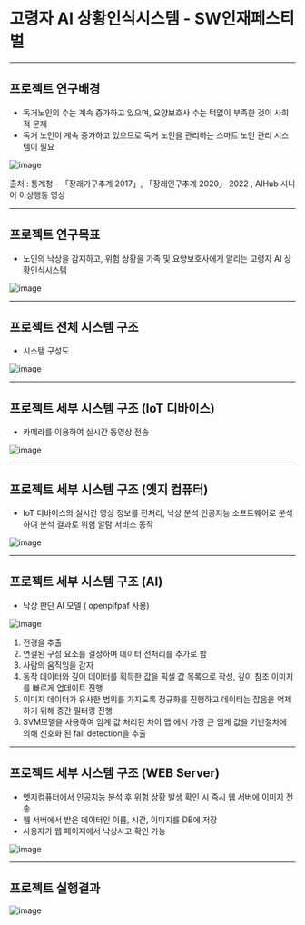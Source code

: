 # 고령자 AI 상황인식시스템 - SW인재페스티벌
------------

## 프로젝트 연구배경
+ 독거노인의 수는 계속 증가하고 있으며, 요양보호사 수는 턱없이 부족한 것이 사회적 문제
+ 독거 노인이 계속 증가하고 있으므로 독거 노인을 관리하는 스마트 노인 관리 시스템이 필요
  
![image](https://github.com/P1nos/Sigma-FallDetection/assets/90705236/996aad77-d9c2-471c-b041-87e40db99a48)

출처 : 통계청 - 「장래가구추계 2017」, 「장래인구추계 2020」 2022 , AIHub 시니어 이상행동 영상

------------

## 프로젝트 연구목표
+ 노인의 낙상을 감지하고, 위험 상황을 가족 및 요양보호사에게 알리는 고령자 AI 상황인식시스템

![image](https://github.com/P1nos/Sigma-FallDetection/assets/90705236/708e76ba-1987-4b8b-8a80-610692cca2a3)

------------

## 프로젝트 전체 시스템 구조
+ 시스템 구성도
  
![image](https://github.com/P1nos/Sigma-FallDetection/assets/90705236/ced79533-c26b-4215-a3b7-a40c1b9e190d)

------------

## 프로젝트 세부 시스템 구조 (IoT 디바이스)
+ 카메라를 이용하여 실시간 동영상 전송

![image](https://github.com/P1nos/Sigma-FallDetection/assets/90705236/f0bf6deb-97d1-4c18-af3c-59144be52b1f)

------------

## 프로젝트 세부 시스템 구조 (엣지 컴퓨터)
+ IoT 디바이스의 실시간 영상 정보를 전처리, 낙상 분석 인공지능 소프트웨어로 분석하여 분석 결과로 위험 알람 서비스 동작

![image](https://github.com/P1nos/Sigma-FallDetection/assets/90705236/2381d0fd-f3ef-45d6-a38b-220cd60200e9)

------------

## 프로젝트 세부 시스템 구조 (AI)
+ 낙상 판단 AI 모델 ( openpifpaf 사용)

![image](https://github.com/P1nos/Sigma-FallDetection/assets/90705236/970b8c59-b1b9-40d6-8176-13df992b053f)

1. 전경을 추출
2. 연결된 구성 요소를 결정하며 데이터 전처리를 추가로 함
3. 사람의 움직임을 감지
4. 동작 데이터와 깊이 데이터를 획득한 값을 픽셀 값 목록으로 작성, 깊이 참조 이미지를 빠르게 업데이트 진행
5. 이미지 데이터가 유사한 범위를 가지도록 정규화를 진행하고 데이터는 잡음을 억제하기 위해 중간 필터링 진행
6. SVM모델을 사용하여 임계 값 처리된 차이 맵 에서 가장 큰 임계 값을 기반절차에 의해 신호화 된 fall detection을 추출

------------

## 프로젝트 세부 시스템 구조 (WEB Server)
+ 엣지컴퓨터에서 인공지능 분석 후 위험 상황 발생 확인 시 즉시 웹 서버에 이미지 전송
+ 웹 서버에서 받은 데이터인 이름, 시간, 이미지를 DB에 저장
+ 사용자가 웹 페이지에서 낙상사고 확인 가능

![image](https://github.com/P1nos/Sigma-FallDetection/assets/90705236/1f35e772-957a-47d6-89a4-6625fe34bf3e)

------------

## 프로젝트 실행결과

![image](https://github.com/P1nos/Sigma-FallDetection/assets/90705236/a9e7d1b3-c95d-4c5c-95fb-3663de121f44)
